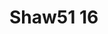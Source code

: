 <a name="material" />

# Shaw51 16
<script type="application/ld+json">
  {
    "@context": "https://schema.org/",
    "@type": "ChemicalSubstance",
    "http://purl.org/dc/terms/conformsTo":
      {
        "@type": "CreativeWork",
        "@id": "https://bioschemas.org/profiles/ChemicalSubstance/0.4-RELEASE/"
      },
    "@id": "https://egonw.github.io/nanowiki/nanowiki46.html#material",
    "name": "Shaw51 16",
    "sameAs": "http://127.0.0.1/mediawiki/index.php/Special:URIResolver/Shaw51_16"
  }
</script>

